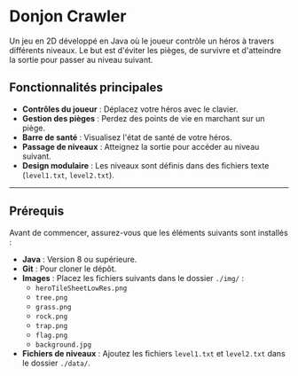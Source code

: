 # **Donjon Crawler**

Un jeu en 2D développé en Java où le joueur contrôle un héros à travers différents niveaux. Le but est d'éviter les pièges, de survivre et d'atteindre la sortie pour passer au niveau suivant.

## **Fonctionnalités principales**

- **Contrôles du joueur** : Déplacez votre héros avec le clavier.
- **Gestion des pièges** : Perdez des points de vie en marchant sur un piège.
- **Barre de santé** : Visualisez l'état de santé de votre héros.
- **Passage de niveaux** : Atteignez la sortie pour accéder au niveau suivant.
- **Design modulaire** : Les niveaux sont définis dans des fichiers texte (`level1.txt`, `level2.txt`).

---

## **Prérequis**

Avant de commencer, assurez-vous que les éléments suivants sont installés :

- **Java** : Version 8 ou supérieure.
- **Git** : Pour cloner le dépôt.
- **Images** : Placez les fichiers suivants dans le dossier `./img/` :
  - `heroTileSheetLowRes.png`
  - `tree.png`
  - `grass.png`
  - `rock.png`
  - `trap.png`
  - `flag.png`
  - `background.jpg`
- **Fichiers de niveaux** : Ajoutez les fichiers `level1.txt` et `level2.txt` dans le dossier `./data/`.



